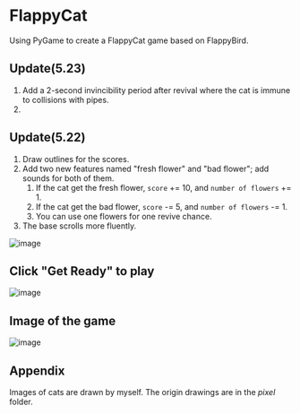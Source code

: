 # FlappyCat
Using PyGame to create a FlappyCat game based on FlappyBird.

## Update(5.23)
1. Add a 2-second invincibility period after revival where the cat is immune to collisions with pipes.
2. 
## Update(5.22)
1. Draw outlines for the scores.
2. Add two new features named "fresh flower" and "bad flower"; add sounds for both of them.
   1. If the cat get the fresh flower, `score` += 10, and `number of flowers` += 1. 
   2. If the cat get the bad flower, `score` -= 5, and `number of flowers` -= 1.
   3. You can use one flowers for one revive chance.
3. The base scrolls more fluently.
   
![image](https://github.com/Wendyfff0616/FlappyCat/assets/169350460/94989063-c838-4be6-ab4a-6ff0aefde661)

## Click "Get Ready" to play

![image](https://github.com/Wendyfff0616/FlappyCat/assets/169350460/359970c4-1bfe-4762-af76-f397abcba184)

## Image of the game

![image](https://github.com/Wendyfff0616/FlappyCat/assets/169350460/5f092994-46c0-4070-82de-b919adfbc718)

## Appendix
Images of cats are drawn by myself. The origin drawings are in the *pixel* folder.
